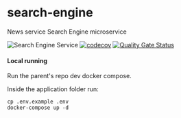 # search-engine
News service Search Engine microservice

![Search Engine Service](https://github.com/DeejayRevok/search-engine/workflows/Search%20Engine%20Service/badge.svg?branch=develop)
[![codecov](https://codecov.io/gh/DeejayRevok/search-engine/branch/develop/graph/badge.svg?token=38GI3NI2MW)](https://codecov.io/gh/DeejayRevok/search-engine)
[![Quality Gate Status](https://sonarcloud.io/api/project_badges/measure?project=DeejayRevok_search-engine&metric=alert_status)](https://sonarcloud.io/dashboard?id=DeejayRevok_search-engine)

#### Local running

Run the parent's repo dev docker compose.

Inside the application folder run:
```
cp .env.example .env
docker-compose up -d
```

